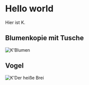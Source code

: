 # Hello world

Hier ist K.

## Blumenkopie mit Tusche
![K'Blumen](bilder/kblume.png)

## Vogel
![K'Der heiße Brei](bilder/kbrei.png)
